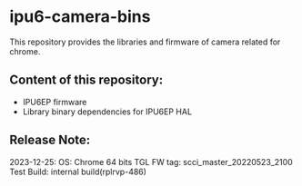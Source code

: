 # ipu6-camera-bins

This repository provides the libraries and firmware of camera related for chrome.

## Content of this repository:
* IPU6EP firmware
* Library binary dependencies for IPU6EP HAL

## Release Note:
2023-12-25:
OS:           Chrome 64 bits
TGL FW tag:   scci_master_20220523_2100
Test Build:   internal build(rplrvp-486)
